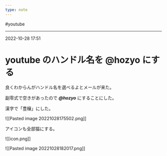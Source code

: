 ```yaml
---
type: note
---
```


#youtube 

---
2022-10-28  17:51

# youtube のハンドル名を @hozyo にする

良くわからんがハンドル名を選べるよとメールが来た。

副零式で空きがあったので ***@hozyo*** にすることにした。

漢字で「豊穣」にした。

![[Pasted image 20221028175502.png]]

アイコンも全部猫にする。

![[icon.png]]


![[Pasted image 20221028182017.png]]

